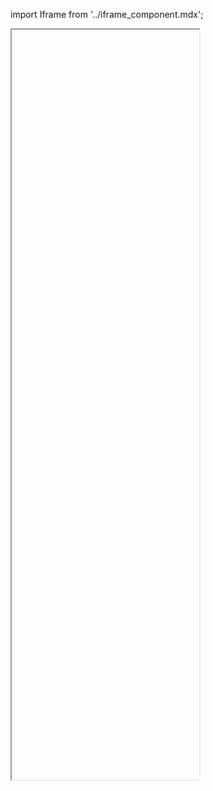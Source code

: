 import Iframe from '../iframe_component.mdx';

<Iframe id='layout-footer--default' style="height:1200px!important;" > </Iframe>
